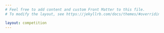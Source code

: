```yaml
---
# Feel free to add content and custom Front Matter to this file.
# To modify the layout, see https://jekyllrb.com/docs/themes/#overriding-theme-defaults

layout: competition
---
```

